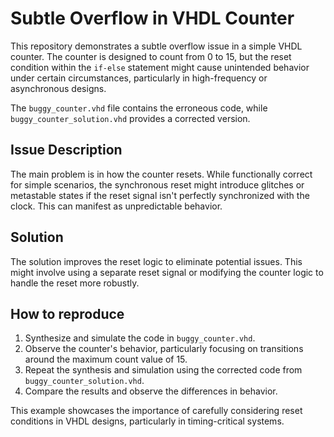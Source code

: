 # Subtle Overflow in VHDL Counter

This repository demonstrates a subtle overflow issue in a simple VHDL counter.  The counter is designed to count from 0 to 15, but the reset condition within the `if-else` statement might cause unintended behavior under certain circumstances, particularly in high-frequency or asynchronous designs.

The `buggy_counter.vhd` file contains the erroneous code, while `buggy_counter_solution.vhd` provides a corrected version.

## Issue Description

The main problem is in how the counter resets.  While functionally correct for simple scenarios, the synchronous reset might introduce glitches or metastable states if the reset signal isn't perfectly synchronized with the clock. This can manifest as unpredictable behavior.

## Solution

The solution improves the reset logic to eliminate potential issues.  This might involve using a separate reset signal or modifying the counter logic to handle the reset more robustly.

## How to reproduce

1. Synthesize and simulate the code in `buggy_counter.vhd`.
2. Observe the counter's behavior, particularly focusing on transitions around the maximum count value of 15.
3. Repeat the synthesis and simulation using the corrected code from `buggy_counter_solution.vhd`.
4. Compare the results and observe the differences in behavior.

This example showcases the importance of carefully considering reset conditions in VHDL designs, particularly in timing-critical systems.